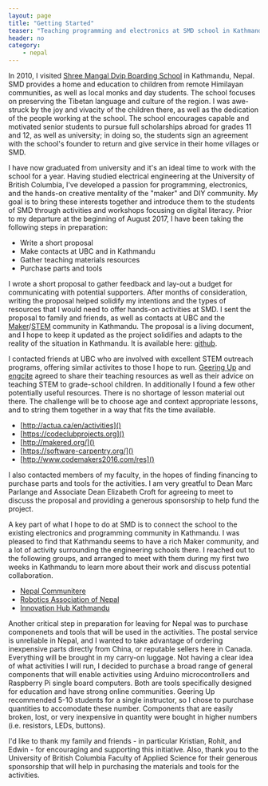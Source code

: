 ```yaml
---
layout: page
title: "Getting Started"
teaser: "Teaching programming and electronics at SMD school in Kathmandu, Nepal."
header: no
category:
    - nepal
---
```


In 2010, I visited [Shree Mangal Dvip Boarding School](https://www.himalayanchildren.org/) in Kathmandu, Nepal. SMD provides a home and education to children from remote Himilayan communities, as well as local monks and day students. The school focuses on preserving the Tibetan language and culture of the region. I was awe-struck by the joy and vivacity of the children there, as well as the dedication of the people working at the school. The school encourages capable and motivated senior students to pursue full scholarships abroad for grades 11 and 12, as well as university; in doing so, the students sign an agreement with the school's founder to return and give service in their home villages or SMD.

I have now graduated from university and it's an ideal time to work with the school for a year. Having studied electrical engineering at the University of British Columbia, I've developed a passion for programming, electronics, and the hands-on creative mentality of the "maker" and DIY community. My goal is to bring these interests together and introduce them to the students of SMD through activities and workshops focusing on digital literacy. Prior to my departure at the beginning of August 2017, I have been taking the following steps in preparation:

*	Write a short proposal
*	Make contacts at UBC and in Kathmandu
*	Gather teaching materials resources
*	Purchase parts and tools

I wrote a short proposal to gather feedback and lay-out a budget for communicating with potential supporters. After months of consideration, writing the proposal helped solidify my intentions and the types of resources that I would need to offer hands-on activities at SMD. I sent the proposal to family and friends, as well as contacts at UBC and the [Maker](https://en.wikipedia.org/wiki/Maker_culture)/[STEM](https://en.wikipedia.org/wiki/Science,_technology,_engineering,_and_mathematics) community in Kathmandu. The proposal is a living document, and I hope to keep it updated as the project solidifies and adapts to the reality of the situation in Kathmandu. It is available here: [github]().

I contacted friends at UBC who are involved with excellent STEM outreach programs, offering similar activites to those I hope to run. [Geering Up](http://www.geeringup.apsc.ubc.ca/about/) and [engcite](http://engcite.engineering.ubc.ca/) agreed to share their teaching resources as well as their advice on teaching STEM to grade-school children. In additionally I found a few other potentially useful resources. There is no shortage of lesson material out there. The challenge will be to choose age and context appropriate lessons, and to string them together in a way that fits the time available.

*	[http://actua.ca/en/activities]()
*	[https://codeclubprojects.org]()
*	[http://makered.org/]()
*	[https://software-carpentry.org/]()
*	[http://www.codemakers2016.com/res]()

I also contacted members of my faculty, in the hopes of finding financing to purchase parts and tools for the activities. I am very greatful to Dean Marc Parlange and Associate Dean Elizabeth Croft for agreeing to meet to discuss the proposal and providing a generous sponsorship to help fund the project.

A key part of what I hope to do at SMD is to connect the school to the existing electronics and programming community in Kathmandu. I was pleased to find that Kathmandu seems to have a rich Maker community, and a lot of activity surrounding the engineering schools there. I reached out to the following groups, and arranged to meet with them during my first two weeks in Kathmandu to learn more about their work and discuss potential collaboration.

*	[Nepal Communitere](https://www.facebook.com/NepalCommunitere/)
*	[Robotics Association of Nepal](https://www.facebook.com/nepal.ran)
*	[Innovation Hub Kathmandu](http://fncci.org/innovation-hub-159.html)

Another critical step in preparation for leaving for Nepal was to purchase componenets and tools that will be used in the activities. The postal service is unreliable in Nepal, and I wanted to take advantage of ordering inexpensive parts directly from China, or reputable sellers here in Canada. Everything will be brought in my carry-on luggage. Not having a clear idea of what activities I will run, I decided to purchase a broad range of general components that will enable activities using Arduino microcontrollers and Raspberry Pi single board computers. Both are tools specifically designed for education and have strong online communities. Geering Up recommended 5-10 students for a single instructor, so I chose to purchase quantities to accomodate these number. Components that are easily broken, lost, or very inexpensive in quantity were bought in higher numbers (i.e. resistors, LEDs, buttons).

I'd like to thank my family and friends - in particular Kristian, Rohit, and Edwin - for encouraging and supporting this initiative. Also, thank you to the University of British Columbia Faculty of Applied Science for their generous sponsorship that will help in purchasing the materials and tools for the activities.
	